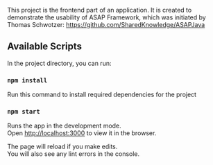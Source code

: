 This project is the frontend part of an application. It is created to demonstrate the usability of ASAP Framework, which was initiated by Thomas Schwotzer: https://github.com/SharedKnowledge/ASAPJava

## Available Scripts

In the project directory, you can run:

### `npm install`
Run this command to install required dependencies for the project 

### `npm start`

Runs the app in the development mode.\
Open [http://localhost:3000](http://localhost:3000) to view it in the browser.

The page will reload if you make edits.\
You will also see any lint errors in the console.
